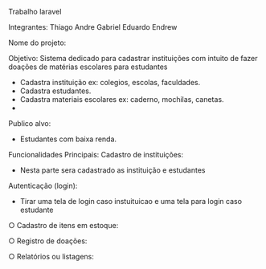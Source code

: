 Trabalho laravel 

Integrantes:
Thiago
Andre
Gabriel
Eduardo
Endrew

Nome do projeto:


Objetivo:
Sistema dedicado para cadastrar instituições com intuito de fazer doações de matérias escolares para estudantes

- Cadastra instituição ex: colegios, escolas, faculdades.
- Cadastra estudantes.
- Cadastra materiais escolares ex: caderno, mochilas, canetas.
- 


Publico alvo:
- Estudantes com baixa renda.


Funcionalidades Principais: Cadastro de instituições: 
- Nesta parte sera cadastrado as instituição e estudantes

Autenticação (login):
- Tirar uma tela de login caso instuituicao e uma tela para login caso estudante

○ Cadastro de itens em estoque:

○ Registro de doações:

○ Relatórios ou listagens:

